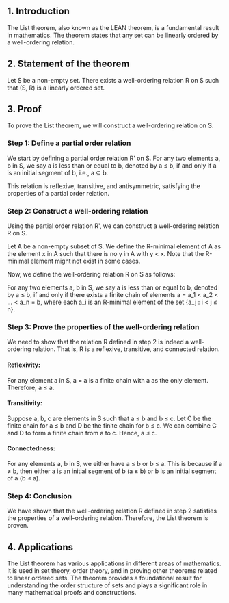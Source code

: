 ## 1. Introduction

The List theorem, also known as the LEAN theorem, is a fundamental result in mathematics. The theorem states that any set can be linearly ordered by a well-ordering relation.

## 2. Statement of the theorem

Let S be a non-empty set. There exists a well-ordering relation R on S such that (S, R) is a linearly ordered set.

## 3. Proof

To prove the List theorem, we will construct a well-ordering relation on S.

### Step 1: Define a partial order relation

We start by defining a partial order relation R' on S. For any two elements a, b in S, we say a is less than or equal to b, denoted by a ≤ b, if and only if a is an initial segment of b, i.e., a ⊆ b.

This relation is reflexive, transitive, and antisymmetric, satisfying the properties of a partial order relation.

### Step 2: Construct a well-ordering relation

Using the partial order relation R', we can construct a well-ordering relation R on S.

Let A be a non-empty subset of S. We define the R-minimal element of A as the element x in A such that there is no y in A with y < x. Note that the R-minimal element might not exist in some cases.

Now, we define the well-ordering relation R on S as follows:

For any two elements a, b in S, we say a is less than or equal to b, denoted by a ≤ b, if and only if there exists a finite chain of elements a = a_1 < a_2 < ... < a_n = b, where each a_i is an R-minimal element of the set {a_j : i < j ≤ n}.

### Step 3: Prove the properties of the well-ordering relation

We need to show that the relation R defined in step 2 is indeed a well-ordering relation. That is, R is a reflexive, transitive, and connected relation.

#### Reflexivity: 

For any element a in S, a = a is a finite chain with a as the only element. Therefore, a ≤ a.

#### Transitivity: 

Suppose a, b, c are elements in S such that a ≤ b and b ≤ c. Let C be the finite chain for a ≤ b and D be the finite chain for b ≤ c. We can combine C and D to form a finite chain from a to c. Hence, a ≤ c.

#### Connectedness: 

For any elements a, b in S, we either have a ≤ b or b ≤ a. This is because if a ≠ b, then either a is an initial segment of b (a ≤ b) or b is an initial segment of a (b ≤ a).

### Step 4: Conclusion

We have shown that the well-ordering relation R defined in step 2 satisfies the properties of a well-ordering relation. Therefore, the List theorem is proven.

## 4. Applications

The List theorem has various applications in different areas of mathematics. It is used in set theory, order theory, and in proving other theorems related to linear ordered sets. The theorem provides a foundational result for understanding the order structure of sets and plays a significant role in many mathematical proofs and constructions.